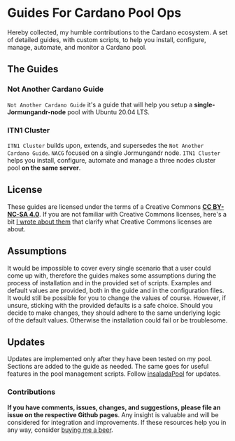 # Guides For Cardano Pool Ops #

Hereby collected, my humble contributions to the Cardano ecosystem. A set of detailed guides, with custom scripts, to help you install, configure, manage, automate, and monitor a  Cardano pool.

## The Guides ##

### Not Another Cardano Guide ###

```Not Another Cardano Guide``` it's a guide that will help you setup a **single-Jormungandr-node** pool with Ubuntu 20.04 LTS.

### ITN1 Cluster ###

```ITN1 Cluster``` builds upon, extends, and supersedes the ```Not Another Cardano Guide```. ```NACG``` focused on a single Jormungandr node. ```ITN1 Cluster``` helps you install, configure, automate and manage a three nodes cluster pool **on the same server**.

## License ##

These guides are licensed under the terms of a Creative Commons [**CC BY-NC-SA 4.0**](https://creativecommons.org/licenses/by-nc-sa/4.0/). If you are not familiar with Creative Commons licenses, here's a bit [I wrote about them](https://gacallea.info/posts/a-primer-on-linux-open-source-and-copyleft-hackers-included/#creative-commons) that clarify what Creative Commons licenses are about.

## Assumptions ##

It would be impossible to cover every single scenario that a user could come up with, therefore the guides makes some assumptions during the process of installation and in the provided set of scripts. Examples and default values are provided, both in the guide and in the configuration files. It would still be possible for you to change the values of course. However, if unsure, sticking with the provided defaults is a safe choice. Should you decide to make changes, they should adhere to the same underlying logic of the default values. Otherwise the installation could fail or be troublesome.

## Updates ##

Updates are implemented only after they have been tested on my pool. Sections are added to the guide as needed. The same goes for useful features in the pool management scripts. Follow [insaladaPool](https://twitter.com/insaladaPool) for updates.

### Contributions ###

**If you have comments, issues, changes, and suggestions, please file an issue on the respective Github pages**. Any insight is valuable and will be considered for integration and improvements. If these resources help you in any way, consider [buying me a beer](https://seiza.com/blockchain/address/Ae2tdPwUPEZHwvuNhu7qGeBcZBTQAwL2SUA49T6CubbQzoxgxyffYJ8VvcW).
